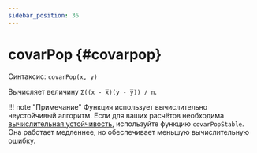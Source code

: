 ```yaml
---
sidebar_position: 36
---
```


# covarPop {#covarpop}

Синтаксис: `covarPop(x, y)`

Вычисляет величину `Σ((x - x̅)(y - y̅)) / n`.

!!! note "Примечание"
    Функция использует вычислительно неустойчивый алгоритм. Если для ваших расчётов необходима [вычислительная устойчивость](https://ru.wikipedia.org/wiki/Вычислительная_устойчивость), используйте функцию `covarPopStable`. Она работает медленнее, но обеспечивает меньшую вычислительную ошибку.

